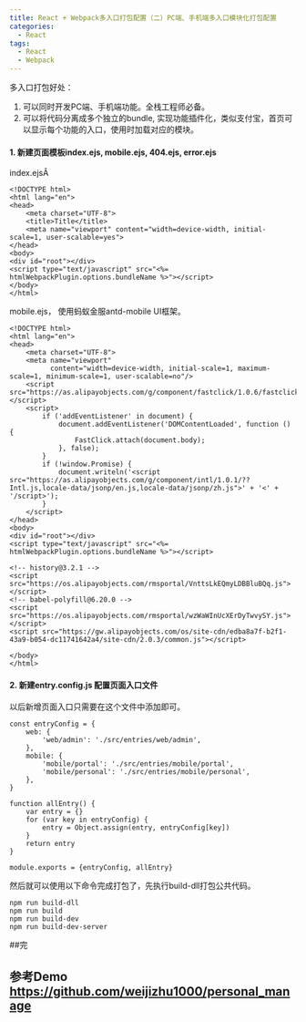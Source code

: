 ```yaml
---
title: React + Webpack多入口打包配置（二）PC端、手机端多入口模块化打包配置
categories:
  - React
tags:
  - React
  - Webpack
---
```


多入口打包好处：
1. 可以同时开发PC端、手机端功能。全栈工程师必备。
2. 可以将代码分离成多个独立的bundle,  实现功能插件化，类似支付宝，首页可以显示每个功能的入口，使用时加载对应的模块。

#### 1. 新建页面模板index.ejs, mobile.ejs, 404.ejs, error.ejs
index.ejsÂ
```
<!DOCTYPE html>
<html lang="en">
<head>
    <meta charset="UTF-8">
    <title>Title</title>
    <meta name="viewport" content="width=device-width, initial-scale=1, user-scalable=yes">
</head>
<body>
<div id="root"></div>
<script type="text/javascript" src="<%= htmlWebpackPlugin.options.bundleName %>"></script>
</body>
</html>
```
mobile.ejs， 使用蚂蚁金服antd-mobile UI框架。
```
<!DOCTYPE html>
<html lang="en">
<head>
    <meta charset="UTF-8">
    <meta name="viewport"
          content="width=device-width, initial-scale=1, maximum-scale=1, minimum-scale=1, user-scalable=no"/>
    <script src="https://as.alipayobjects.com/g/component/fastclick/1.0.6/fastclick.js"></script>
    <script>
        if ('addEventListener' in document) {
            document.addEventListener('DOMContentLoaded', function () {
                FastClick.attach(document.body);
            }, false);
        }
        if (!window.Promise) {
            document.writeln('<script src="https://as.alipayobjects.com/g/component/intl/1.0.1/??Intl.js,locale-data/jsonp/en.js,locale-data/jsonp/zh.js">' + '<' + '/script>');
        }
    </script>
</head>
<body>
<div id="root"></div>
<script type="text/javascript" src="<%= htmlWebpackPlugin.options.bundleName %>"></script>

<!-- history@3.2.1 -->
<script src="https://os.alipayobjects.com/rmsportal/VnttsLkEQmyLDBBluBQq.js"></script>
<!-- babel-polyfill@6.20.0 -->
<script src="https://os.alipayobjects.com/rmsportal/wzWaWInUcXErDyTwvySY.js"></script>
<script src="https://gw.alipayobjects.com/os/site-cdn/edba8a7f-b2f1-43a9-b054-dc11741642a4/site-cdn/2.0.3/common.js"></script>

</body>
</html>
```
#### 2. 新建entry.config.js 配置页面入口文件
以后新增页面入口只需要在这个文件中添加即可。
```
const entryConfig = {
    web: {
        'web/admin': './src/entries/web/admin',
    },
    mobile: {
        'mobile/portal': './src/entries/mobile/portal',
        'mobile/personal': './src/entries/mobile/personal',
    },
}

function allEntry() {
    var entry = {}
    for (var key in entryConfig) {
        entry = Object.assign(entry, entryConfig[key])
    }
    return entry
}

module.exports = {entryConfig, allEntry}
```
然后就可以使用以下命令完成打包了，先执行build-dll打包公共代码。
```
npm run build-dll
npm run build
npm run build-dev
npm run build-dev-server
```

##完

## 参考Demo https://github.com/weijizhu1000/personal_manage
